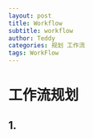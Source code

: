 ```yaml
---
layout: post
title: Workflow
subtitle: workflow
author: Teddy
categories: 规划 工作流
tags: WorkFlow
---
```


# 工作流规划

## 1. 